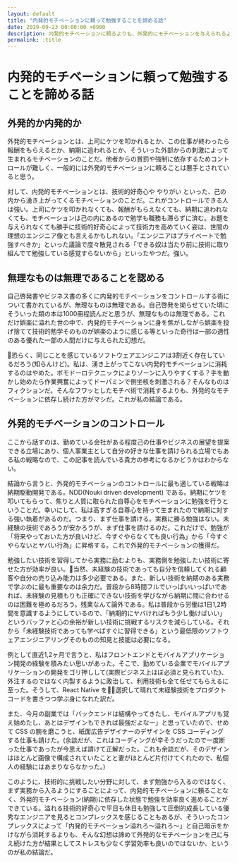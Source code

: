 ```yaml
---
layout: default
title: "内発的モチベーションに頼って勉強することを諦める話"
date: 2019-09-23 00:00:00 +0900
description: 内発的モチベーションに頼るよりも、外発的にモチベーションを与えられるように政治した方が楽かもな、という話
permalink: :title
---
```


# 内発的モチベーションに頼って勉強することを諦める話

## 外発的か内発的か

外発的モチベーションとは、上司にケツを叩かれるとか、この仕事が終わったら報酬をもらえるとか、納期に追われるとか、そういった外部からの刺激によって生まれるモチベーションのことだ。他者からの賞罰や強制に依存するためコントロールが難しく、一般的には外発的モチベーションに頼ることは悪手とされていると思う。

対して、内発的モチベーションとは、技術的好奇心や やりがい といった、己の内から湧き上がってくるモチベーションのことだ。これがコントロールできる人は強い。上司にケツを叩かれなくても、報酬がもらえなくても、納期に追われなくても、モチベーションは己の内にあるので勉学も職務も滞らずに済む。お題を与えられなくても勝手に技術的好奇心によって技術力を高めていく姿は、世間の理想のエンジニア像とも言えるかもしれない。「エンジニアはプライベートで勉強すべきか」といった議論で度々散見される「できる奴は当たり前に技術に取り組んでて勉強している感覚すらないから」といったやつだ。強い。


## 無理なものは無理であることを認める

自己啓発書やビジネス書の多くに内発的モチベーションをコントロールする術について書かれているが、無理なものは無理である。自己啓発を拗らせていた頃にそういった類の本は1000冊程読んだと思うが、無理なものは無理である。これだけ娯楽に溢れた世の中で、内発的モチベーションに身を焦がしながら娯楽を投げ捨てて技術的勉学そのものが娯楽のように感じる等といった奇行は一部の適性のある優れた一部の人間だけに与えられた幻想だ。

恐らく、同じことを感じているソフトウェアエンジニアは3割近く存在しているだろう(知らんけど)。私は、湧き上がってこない内発的モチベーションに消耗するのはやめた。ポモドーロテクニックによりゾーンに入りやすくする？手を動かし始めたら作業興奮によってドーパミンで側坐核を刺激される？そんなものはフィクションだ。そんなフワッとしたモチベ術で消耗するよりも、外発的なモチベーションに依存し続けた方がマシだ。これが私の結論である。


## 外発的モチベーションのコントロール

ここから話すのは、勤めている会社がある程度己の仕事やビジネスの展望を提案できる立場にあり、個人事業主として自分の好きな仕事を請けられる立場でもある私の戦略なので、この記事を読んでいる貴方の参考になるかどうかはわからない。

結論から言うと、外発的モチベーションのコントロールに最も適している戦略は納期駆動開発である。NDD(Nouki driven development) である。納期にケツを叩いてもらって、焦りと人質に取られた自尊心をモチベーションに勉強を行うということだ。幸いにして、私は高すぎる自尊心を持って生まれたので納期に対する強い執着があるのだ。つまり、まず仕事を請ける。実務に勝る勉強はない。未経験の技術であろうが安かろうが、まず仕事を請けるのだ。これだけで、勉強が「将来やっておいた方が良いけど、今すぐやらなくても良い行為」から「今すぐやらないとヤバい行為」に昇格する。これで外発的モチベーションの獲得だ。

勉強したい技術を習得してから実務に励むよりも、実務側を勉強したい技術に寄せた方が効率が良い。当然、未経験の技術であっても自分を信頼してくれる顧客や自分の売り込み能力は多少必要である。また、新しい技術を納期のある実務で学ぶのに最も重要なのは余力だ。普段から8時間フルでいっぱいいっぱいであれば、未経験の見積もりも正確にできない技術を学びながら納期に間に合わせるのは困難を極めるだろう。残業なんて論外である。私は普段から労働は1日1,2時間を意識するようにしているので、「納期的にヤバければもう少し働けばいい」というバッファと心の余裕が新しい技術に挑戦するリスクを減らしている。それから「未経験技術であっても学べばすぐに習得できる」という最低限のソフトウェアエンジニアリングそのものの知見と技能は必要になる。

例として直近1,2ヶ月で言うと、私はフロントエンドとモバイルアプリケーション開発の経験を積みたい思いがあった。そこで、勤めている企業でモバイルアプリケーションの開発をゴリ押しして(実際ビジネス上ほぼ必須と見られていた)、外注するのではなく内製するように政治して、利用技術も全て任せてもらえるに至った。そうして、React Native を選択して晴れて未経験技術をプロダクトコードを書きつつ学ぶ身になれた訳だ。

また、今月の副業では「バックエンドは結構やってきたし、モバイルアプリも覚え始めたし、あとはデザインもできれば最強だよなー」と思っていたので、せめて CSS の腕を磨こうと、紙面広告デザイナーのデザインを CSS コーディングする仕事も請けた。(余談だが、これはコーディングが辛そうだったので一度断った仕事であったが今思えば請けて正解だった。これも余談だが、そのデザインはほとんど画像で構成されていたことと妻がほとんど片付けてくれたので、私個人の経験にはあまりならなかった。)

このように、技術的に挑戦したい分野に対して、まず勉強から入るのではなく、まず実務から入るようにすることによって、内発的モチベーションに頼ることなく、外発的モチベーション(納期)に依存した状態で勉強を効率良く進めることができている。溢れる技術的好奇心で平日も休日も勉強して圧倒的成長している優秀なエンジニアを見るとコンプレックスを感じることもあるが、そういったコンプレックスによって「内発的モチベーション溢れろ〜溢れろ〜」と自己暗示をかけながら消耗するよりも、そんな幻想は諦めて外発的なモチベーションを己に与え続けた方が結果としてストレスも少なく学習効率も良いのではないか、というのが私の結論だ。
